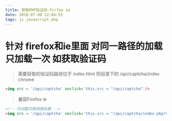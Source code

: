 ```yaml
---
title: 获取PHP验证码-firfox ie
date: 2018-07-08 12:04:53
tags: js javascript php
---
```


# 针对 firefox和ie里面 对同一路径的加载只加载一次 如获取验证码

> 需要获取的验证码路径位于 index.html 同目录下的 /api/captcha/index
> chrome

``` html
<img src = '/api/captcha' onclick='this.src = "/api/captcha"'/>
```

> 兼容Firefox ie

``` html
<!-- 时间戳可换成随机数 -->
<img src = '/api/captcha' onclick='this.src = "/api/captcha/index.php?v+"+new Date();return false'/>
```